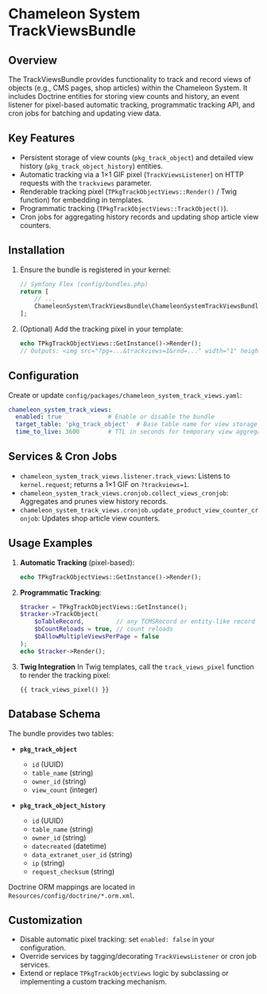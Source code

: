 # Chameleon System TrackViewsBundle

## Overview

The TrackViewsBundle provides functionality to track and record views of objects (e.g., CMS pages, shop articles) within the Chameleon System. It includes Doctrine entities for storing view counts and history, an event listener for pixel-based automatic tracking, programmatic tracking API, and cron jobs for batching and updating view data.

## Key Features

- Persistent storage of view counts (`pkg_track_object`) and detailed view history (`pkg_track_object_history`) entities.
- Automatic tracking via a 1×1 GIF pixel (`TrackViewsListener`) on HTTP requests with the `trackviews` parameter.
- Renderable tracking pixel (`TPkgTrackObjectViews::Render()` / Twig function) for embedding in templates.
- Programmatic tracking (`TPkgTrackObjectViews::TrackObject()`).
- Cron jobs for aggregating history records and updating shop article view counters.

## Installation

1. Ensure the bundle is registered in your kernel:
   ```php
   // Symfony Flex (config/bundles.php)
   return [
       // ...
       ChameleonSystem\TrackViewsBundle\ChameleonSystemTrackViewsBundle::class => ['all' => true],
   ];
   ```
2. (Optional) Add the tracking pixel in your template:
   ```php
   echo TPkgTrackObjectViews::GetInstance()->Render();
   // Outputs: <img src="?pg=...&trackviews=1&rnd=..." width="1" height="1" />
   ```

## Configuration

Create or update `config/packages/chameleon_system_track_views.yaml`:
```yaml
chameleon_system_track_views:
  enabled: true             # Enable or disable the bundle
  target_table: 'pkg_track_object'  # Base table name for view storage (history table = target_table + '_history')
  time_to_live: 3600        # TTL in seconds for temporary view aggregation
```

## Services & Cron Jobs

- `chameleon_system_track_views.listener.track_views`: Listens to `kernel.request`; returns a 1×1 GIF on `?trackviews=1`.
- `chameleon_system_track_views.cronjob.collect_views_cronjob`: Aggregates and prunes view history records.
- `chameleon_system_track_views.cronjob.update_product_view_counter_cronjob`: Updates shop article view counters.

## Usage Examples

1. **Automatic Tracking** (pixel-based):
   ```php
   echo TPkgTrackObjectViews::GetInstance()->Render();
   ```

2. **Programmatic Tracking**:
   ```php
   $tracker = TPkgTrackObjectViews::GetInstance();
   $tracker->TrackObject(
       $oTableRecord,         // any TCMSRecord or entity-like record
       $bCountReloads = true, // count reloads
       $bAllowMultipleViewsPerPage = false
   );
   echo $tracker->Render();
   ```

4. **Twig Integration**
   In Twig templates, call the `track_views_pixel` function to render the tracking pixel:
   ```twig
   {{ track_views_pixel() }}
   ```

## Database Schema

The bundle provides two tables:

- **`pkg_track_object`**
  - `id` (UUID)
  - `table_name` (string)
  - `owner_id` (string)
  - `view_count` (integer)

- **`pkg_track_object_history`**
  - `id` (UUID)
  - `table_name` (string)
  - `owner_id` (string)
  - `datecreated` (datetime)
  - `data_extranet_user_id` (string)
  - `ip` (string)
  - `request_checksum` (string)

Doctrine ORM mappings are located in `Resources/config/doctrine/*.orm.xml`.

Customization
-------------
- Disable automatic pixel tracking: set `enabled: false` in your configuration.
- Override services by tagging/decorating `TrackViewsListener` or cron job services.
- Extend or replace `TPkgTrackObjectViews` logic by subclassing or implementing a custom tracking mechanism.
